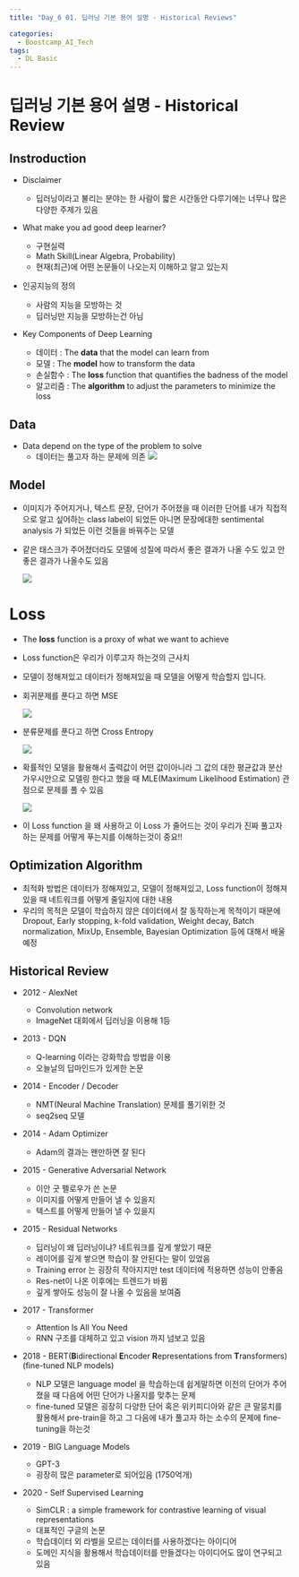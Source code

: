 ```yaml
---
title: "Day_6 01. 딥러닝 기본 용어 설명 - Historical Reviews"

categories:
  - Boostcamp_AI_Tech
tags:
  - DL Basic
---
```


# 딥러닝 기본 용어 설명 - Historical Review

## Instroduction

- Disclaimer
  - 딥러닝이라고 불리는 분야는 한 사람이 짧은 시간동안 다루기에는 너무나 많은 다양한 주제가 있음

- What make you ad good deep learner?
  - 구현실력
  - Math Skill(Linear Algebra, Probability)
  - 현재(최근)에 어떤 논문들이 나오는지 이해하고 알고 있는지

- 인공지능의 정의
  - 사람의 지능을 모방하는 것
  - 딥러닝만 지능을 모방하는건 아님

- Key Components of Deep Learning
  - 데이터 : The **data** that the model can learn from
  - 모델 : The **model** how to transform the data
  - 손실함수 : The **loss** function that quantifies the badness of the model
  - 알고리즘 : The **algorithm** to adjust the parameters to minimize the loss

## Data

- Data depend on the type of the problem to solve
  - 데이터는 풀고자 하는 문제에 의존
  ![]({{site.url}}/assets/images/2021-08-09-10-01-12.png)

## Model

- 이미지가 주어지거나, 텍스트 문장, 단어가 주어졌을 때 이러한 단어를 내가 직접적으로 알고 싶어하는 class label이 되었든 아니면 문장에대한 sentimental analysis 가 되었든 이런 것들을 바꿔주는 모델

- 같은 태스크가 주어졌더라도 모델에 성질에 따라서 좋은 결과가 나올 수도 있고 안좋은 결과가 나올수도 있음

    ![]({{site.url}}/assets/images/2021-08-09-10-04-57.png)

# Loss

- The **loss** function is a proxy of what we want to achieve
- Loss function은 우리가 이루고자 하는것의 근사치

- 모델이 정해져있고 데이터가 정해져있을 때 모델을 어떻게 학습할지 입니다.
- 회귀문제를 푼다고 하면 MSE

    ![]({{site.url}}/assets/images/2021-08-09-10-06-58.png)

- 분류문제를 푼다고 하면 Cross Entropy

    ![]({{site.url}}/assets/images/2021-08-09-10-07-25.png)

- 확률적인 모델을 활용해서 출력값이 어떤 값이아니라 그 값의 대한 평균값과 분산 가우시안으로 모델링 한다고 했을 때 MLE(Maximum Likelihood Estimation) 관점으로 문제를 풀 수 있음

    ![]({{site.url}}/assets/images/2021-08-09-10-08-51.png)

- 이 Loss function 을 왜 사용하고 이 Loss 가 줄어드는 것이 우리가 진짜 풀고자 하는 문제를 어떻게 푸는지를 이해하는것이 중요!!

## Optimization Algorithm

- 최적화 방법은 데이터가 정해져있고, 모델이 정해져있고, Loss function이 정해져있을 때 네트워크를 어떻게 줄일지에 대한 내용
- 우리의 목적은 모델이 학습하지 않은 데이터에서 잘 동작하는게 목적이기 때문에 Dropout, Early stopping, k-fold validation, Weight decay, Batch normalization, MixUp, Ensemble, Bayesian Optimization 등에 대해서 배울 예정

## Historical Review

- 2012 - AlexNet
  - Convolution network
  - ImageNet 대회에서 딥러닝을 이용해 1등

- 2013 - DQN
  - Q-learning 이라는 강화학습 방법을 이용
  - 오늘날의 딥마인드가 있게한 논문

- 2014 - Encoder / Decoder
  - NMT(Neural Machine Translation) 문제를 풀기위한 것
  - seq2seq 모델

- 2014 - Adam Optimizer
  - Adam의 결과는 왠만하면 잘 된다

- 2015 - Generative Adversarial Network
  - 이안 굿 펠로우가 쓴 논문
  - 이미지를 어떻게 만들어 낼 수 있을지
  - 텍스트를 어떻게 만들어 낼 수 있을지

- 2015 - Residual Networks
  - 딥러닝이 왜 딥러닝이냐? 네트워크를 깊게 쌓았기 때문
  - 레이어를 깊게 쌓으면 학습이 잘 안된다는 말이 있었음
  - Training error 는 굉장히 작아지지만 test 데이터에 적용하면 성능이 안좋음
  - Res-net이 나온 이후에는 트렌드가 바뀜
  - 깊게 쌓아도 성능이 잘 나올 수 있음을 보여줌

- 2017 - Transformer
  - Attention Is All You Need
  - RNN 구조를 대체하고 있고 vision 까지 넘보고 있음

- 2018 - BERT(**B**idirectional **E**ncoder **R**epresentations from **T**ransformers) (fine-tuned NLP models)
  - NLP 모델은 language model 을 학습하는데 쉽게말하면 이전의 단어가 주어졌을 때 다음에 어떤 단어가 나올지를 맞추는 문제
  - fine-tuned 모델은 굉장히 다양한 단어 혹은 위키피디아와 같은 큰 말뭉치를 활용해서 pre-train을 하고 그 다음에 내가 풀고자 하는 소수의 문제에 fine-tuning을 하는것

- 2019 - BIG Language Models
  - GPT-3
  - 굉장히 많은 parameter로 되어있음 (1750억개)
  
- 2020 - Self Supervised Learning
  - SimCLR : a simple framework for contrastive learning of visual representations
  - 대표적인 구글의 논문
  - 학습데이터 외 라벨을 모르는 데이터를 사용하겠다는 아이디어
  - 도메인 지식을 활용해서 학습데이터를 만들겠다는 아이디어도 많이 연구되고 있음
